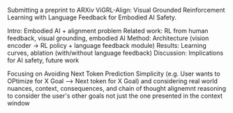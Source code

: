 Submitting a preprint to ARXiv ViGRL-Align: Visual Grounded Reinforcement Learning with Language Feedback for Embodied AI Safety. 

Intro: Embodied AI + alignment problem
Related work: RL from human feedback, visual grounding, embodied AI
Method: Architecture (vision encoder → RL policy + language feedback module)
Results: Learning curves, ablation (with/without language feedback)
Discussion: Implications for AI safety, future work

Focusing on Avoiding Next Token Prediction Simplicity (e.g. User wants to OPtimize for X Goal --> Next token for X Goal) and considering real world nuances, context, consequences, and chain of thought alignemnt reasoning to consider the user's other goals not just the one presented in the context window
